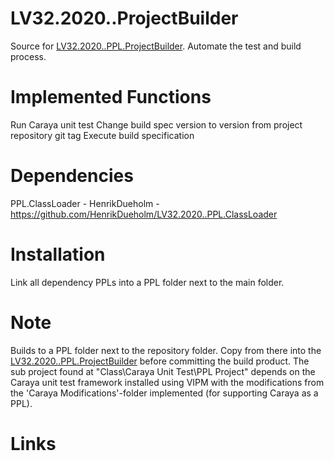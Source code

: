 # LV32.2020..ProjectBuilder
Source for [LV32.2020..PPL.ProjectBuilder][1].
Automate the test and build process.

# Implemented Functions
Run Caraya unit test
Change build spec version to version from project repository git tag
Execute build specification


# Dependencies
PPL.ClassLoader - HenrikDueholm - https://github.com/HenrikDueholm/LV32.2020..PPL.ClassLoader

# Installation
Link all dependency PPLs into a PPL folder next to the main folder.

# Note
Builds to a PPL folder next to the repository folder. Copy from there into the [LV32.2020..PPL.ProjectBuilder][1] before committing the build product.
The sub project found at "Class\Caraya Unit Test\PPL Project" depends on the Caraya unit test framework installed using VIPM with the modifications from the 'Caraya Modifications'-folder implemented (for supporting Caraya as a PPL).

# Links
[1]: https://github.com/HenrikDueholm/LV32.2020..PPL.ProjectBuilder
